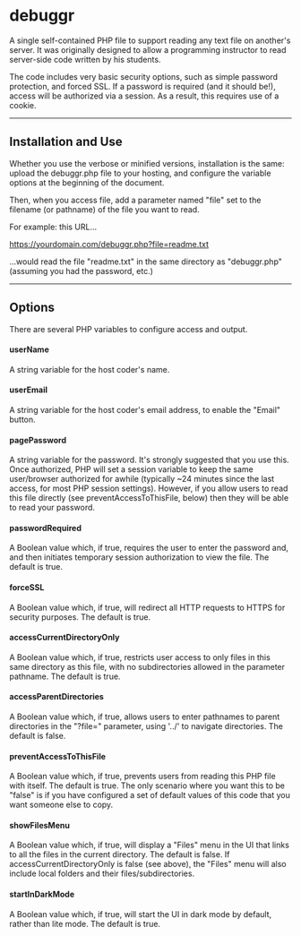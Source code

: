 # debuggr
A single self-contained PHP file to support reading any text file on another's server.  It was originally designed to allow a programming instructor to read server-side code written by his students. 

The code includes very basic security options, such as simple password protection, and forced SSL. If a password is required (and it should be!), access will be authorized via a session. As a result, this requires use of a cookie. 

---
## Installation and Use
Whether you use the verbose or minified versions, installation is the same: upload the debuggr.php file to your hosting, and configure the variable options at the beginning of the document.

Then, when you access file, add a parameter named "file" set to the filename (or pathname) of the file you want to read.

For example: this URL...

https://yourdomain.com/debuggr.php?file=readme.txt

...would read the file "readme.txt" in the same directory as "debuggr.php" (assuming you had the password, etc.)

---
## Options
There are several PHP variables to configure access and output.

#### userName
A string variable for the host coder's name.

#### userEmail
A string variable for the host coder's email address, to enable the "Email" button.

#### pagePassword
A string variable for the password. It's strongly suggested that you use this. Once authorized, PHP will set a session variable to keep the same user/browser authorized for awhile (typically ~24 minutes since the last access, for most PHP session settings).
However, if you allow users to read this file directly (see preventAccessToThisFile, below) then they will be able to read your password.

#### passwordRequired
A Boolean value which, if true, requires the user to enter the password and, and then initiates temporary session authorization to view the file. The default is true.

#### forceSSL
A Boolean value which, if true, will redirect all HTTP requests to HTTPS for security purposes. The default is true.

#### accessCurrentDirectoryOnly
A Boolean value which, if true, restricts user access to only files in this same directory as this file, with no subdirectories allowed in the parameter pathname. The default is true.

#### accessParentDirectories
A Boolean value which, if true, allows users to enter pathnames to parent directories in the "?file=" parameter, using '../' to navigate directories. The default is false.

#### preventAccessToThisFile
A Boolean value which, if true, prevents users from reading this PHP file with itself. The default is true. The only scenario where you want this to be "false" is if you have configured a set of default values of this code that you want someone else to copy.

#### showFilesMenu
A Boolean value which, if true, will display a "Files" menu in the UI that links to all the files in the current directory. The default is false.
If accessCurrentDirectoryOnly is false (see above), the "Files" menu will also include local folders and their files/subdirectories.

#### startInDarkMode
A Boolean value which, if true, will start the UI in dark mode by default, rather than lite mode. The default is true.